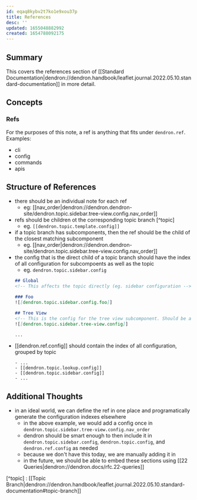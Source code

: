 ```yaml
---
id: eqaq8kybv2t7ko1e9xou37p
title: References
desc: ''
updated: 1655048882992
created: 1654788092175
---
```


## Summary

This covers the references section of [[Standard Documentation|dendron://dendron.handbook/leaflet.journal.2022.05.10.standard-documentation]] in more detail.

## Concepts

### Refs
For the purposes of this note, a ref is anything that fits under `dendron.ref`. Examples:
- cli
- config
- commands
- apis

## Structure of References
- there should be an individual note for each ref
    - eg: [[nav_order|dendron://dendron.dendron-site/dendron.topic.sidebar.tree-view.config.nav_order]]
- refs should be children ot the corresponding topic branch [^topic]
    - eg. `[[dendron.topic.template.config]]`
- if a topic branch has subcomponents, then the ref should be the child of the closest matching subcomponent
    - eg. [[nav_order|dendron://dendron.dendron-site/dendron.topic.sidebar.tree-view.config.nav_order]]
- the config that is the direct child of a topic branch should have the index of all configuration for subcompoents as well as the topic
    - eg. `dendron.topic.sidebar.config`
    ```md
    ## Global
    <!-- This affects the topic directly (eg. sidebar configuration -->

    ### Foo
    ![[dendron.topic.sidebar.config.foo]]

    ## Tree View
    <!-- This is the config for the tree view subcomponent. Should be a note ref-->
    ![[dendron.topic.sidebar.tree-view.config]]

    ...
    ```
- [[dendron.ref.config]] should contain the index of all configuration, grouped by topic 
    ```
    - ...
    - [[dendron.topic.lookup.config]]
    - [[dendron.topic.sidebar.config]]
    - ...
    ```

## Additional Thoughts
- in an ideal world, we can define the ref in one place and programatically generate the configuration indexes elsewhere 
    - in the above example, we would add a config once in `dendron.topic.sidebar.tree-view.config.nav_order`
    - dendron should be smart enough to then include it in `dendron.topic.sidebar.config`, `dendron.topic.config`, and `dendron.ref.config` as needed
    - because we don't have this today, we are manually adding it in
    - in the future, we should be able to embed these sections using [[22 Queries|dendron://dendron.docs/rfc.22-queries]]


[^topic] : [[Topic Branch|dendron://dendron.handbook/leaflet.journal.2022.05.10.standard-documentation#topic-branch]]
